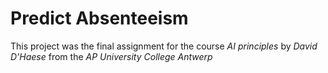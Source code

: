 # Predict Absenteeism

This project was the final assignment for the course _AI principles_ by _David D'Haese_ 
from the _AP University College Antwerp_